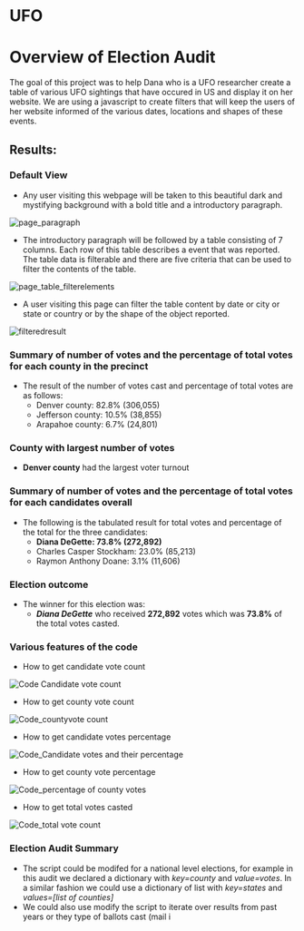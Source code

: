 # UFO
# Overview of Election Audit

The goal of this project was to help Dana who is a UFO researcher create a table of various UFO sightings that have occured in US and display it on her website. We are using a javascript to create filters that will keep the users of her website informed of the various dates, locations and shapes of these events.

## Results:
### Default View
  * Any user visiting this webpage will be taken to this beautiful dark and mystifying background with a bold title and a introductory paragraph. 

![page_paragraph](https://user-images.githubusercontent.com/107159218/186801013-47fb98bd-1d21-4f27-822a-045d4239667a.PNG)

  * The introductory paragraph will be followed by a table consisting of 7 columns. Each row of this table describes a event that was reported. The table data is filterable and there are five criteria that can be used to filter the contents of the table. 
  
![page_table_filterelements](https://user-images.githubusercontent.com/107159218/186801603-f09f9c42-197d-4b84-9fd4-e1d989574da7.PNG)

  * A user visiting this page can filter the table content by date or city or state or country or by the shape of the object reported.

![filteredresult](https://user-images.githubusercontent.com/107159218/186801636-74638d50-7b90-435e-82d7-4f23817c820d.PNG)

### Summary of number of votes and the percentage of total votes for each county in the precinct
  * The result of the number of votes cast and percentage of total votes are as follows:
    * Denver county: 82.8% (306,055)
    * Jefferson county: 10.5% (38,855)
    * Arapahoe county: 6.7% (24,801)

### County with largest number of votes
  * **Denver county** had the largest voter turnout

### Summary of number of votes and the percentage of total votes for each candidates overall
  * The following is the tabulated result for total votes and percentage of the total for the three candidates:
    * **Diana DeGette: 73.8% (272,892)**
    * Charles Casper Stockham: 23.0% (85,213)
    * Raymon Anthony Doane: 3.1% (11,606) 

### Election outcome
  * The winner for this election was:
    * ***Diana DeGette*** who received **272,892** votes which was **73.8%** of the total votes casted.
 
### Various features of the code
  * How to get candidate vote count
 
 ![Code Candidate vote count](https://user-images.githubusercontent.com/107159218/176787617-18729b4d-f7fc-45b2-b9c1-f8c46c1c9dea.JPG)

  * How to get county vote count
 
 ![Code_countyvote count](https://user-images.githubusercontent.com/107159218/176787653-9dc5d13d-2cc9-4b7e-ad4d-94774a4a4e1e.JPG)

  * How to get candidate votes percentage
 
 ![Code_Candidate votes and their percentage](https://user-images.githubusercontent.com/107159218/176787717-54dc6077-5213-42a3-b38d-d2ef5ffb072c.JPG)

  * How to get county vote percentage
 
![Code_percentage of county votes](https://user-images.githubusercontent.com/107159218/176787780-d7fbdc41-35c7-4745-b9b6-1f68e7e2f016.JPG)

  * How to get total votes casted
  
 ![Code_total vote count](https://user-images.githubusercontent.com/107159218/176787828-ebb1f835-095e-4e80-9e57-3bc9e8898b37.JPG)

 
### Election Audit Summary
  * The script could be modifed for a national level elections, for example in this audit we declared a dictionary with *key=county* and *value=votes*. In a similar fashion we could use a dictionary of list with *key=states* and *values=[list of counties]*
  * We could also use modify the script to iterate over results from past years or they type of ballots cast (mail i
